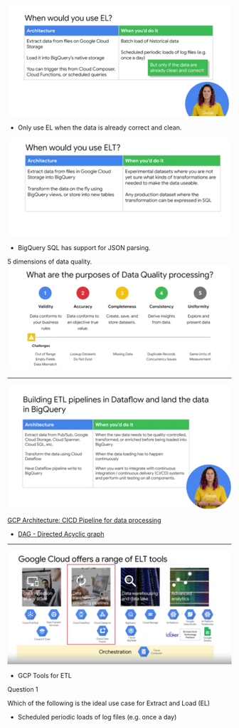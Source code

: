 ![alt text](./imgs/img1.png "k")

- Only use EL when the data is already correct and clean.


![alt text](./imgs/img2.png "k")

- BigQuery SQL has support for JSON parsing.

5 dimensions of data quality.
![alt text](./imgs/img3.png "k")


------------------
![alt text](./imgs/img4.png "k")

[GCP Architecture: CICD Pipeline for data processing](https://cloud.google.com/architecture/cicd-pipeline-for-data-processing)
- [DAG - Directed Acyclic graph](https://cloud.google.com/composer/docs/how-to/using/writing-dags)

-----------
![alt text](./imgs/img5.png "k")
- GCP Tools for ETL

Question 1

Which of the following is the ideal use case for Extract and Load (EL)
- Scheduled periodic loads of log files (e.g. once a day)

